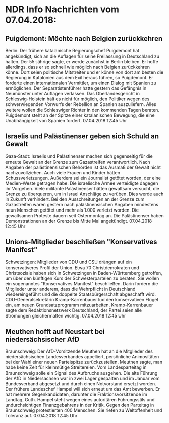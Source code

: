 # NDR Info Nachrichten vom 07.04.2018:


## Puigdemont: Möchte nach Belgien zurückkehren
Berlin: Der frühere katalanische Regierungschef Puigdemont hat angekündigt, sich an die Auflagen für seine Freilassung in Deutschland zu halten. Der 55-jährige sagte, er werde zunächst in Berlin bleiben. Er hoffe allerdings, dass er so schnell wie möglich nach Belgien zurückkehren könne. Dort seien politische Mitstreiter und er könne von dort am besten die Regierung in Katalonien aus dem Exil heraus führen, so Puigdemont. Er forderte einen internationalen Vermittler, um einen Dialog mit Spanien zu ermöglichen. Der Separatistenführer hatte gestern das Gefängnis in Neumünster unter Auflagen verlassen. Das Oberlandesgericht in Schleswig-Holstein hält es nicht für möglich, den Politiker wegen des schwerwiegenden Vorwurfs der Rebellion an Spanien auszuliefern. Alles weitere wollen die Schleswiger Richter in den kommenden Tagen beraten. Puigdemont steht an der Spitze einer katalanischen Bewegung, die eine Unabhängigkeit von Spanien fordert. 07.04.2018 12:45 Uhr 

## Israelis und Palästinenser geben sich Schuld an Gewalt
Gaza-Stadt:	Israelis und Palästinenser machen sich gegenseitig für die erneute Gewalt an der Grenze zum Gazastreifen verantwortlich. Nach Angaben der palästinensischen Behörden ist das Ausmaß der Gewalt nicht nachzuvollziehen. Auch viele Frauen und Kinder hätten Schussverletzungen. Außerdem sei ein Journalist getötet worden, der eine Medien-Weste getragen habe. Die israelische Armee verteidigte dagegen ihr Vorgehen. Viele militante Palästinenser hätten gewaltsam versucht, die Grenze zu überqueren, um in Israel Anschläge zu verüben. Dies werde auch in Zukunft verhindert. Bei den Ausschreitungen an der Grenze zum Gazastreifen waren gestern nach palästinensischen Angaben mindestens neun Menschen getötet und mehr als 1.000 verletzt worden. Die gewaltsamen Proteste dauern seit Ostermontag an. Die Palästinenser haben Demonstrationen an der Grenze bis Mitte Mai angekündigt. 07.04.2018 12:45 Uhr 

## Unions-Mitglieder beschließen "Konservatives Manifest"
Schwetzingen:	Mitglieder von CDU und CSU drängen auf ein konservativeres Profil der Union. Etwa 70 Christdemokraten und Christsoziale haben sich in Schwetzingen in Baden-Württemberg getroffen, um über den künftigen Kurs der Schwesterparteien zu beraten. Sie wollen ein sogenanntes "Konservatives Manifest" beschließen. Darin fordern die Mitglieder unter anderem, dass die Wehrpflicht in Deutschland wiedereingeführt und die doppelte Staatsbürgerschaft abgeschafft wird. CDU-Generalsekretärin Kramp-Karrenbauer lud den konservativen Flügel ein, am neuen Grundsatzprogramm mitzuarbeiten. Kramp-Karrenbauer sagte dem Redaktionsnetzwerk Deutschland, der Partei seien alle Strömungen gleichermaßen wichtig. 07.04.2018 12:45 Uhr 

## Meuthen hofft auf Neustart bei niedersächsischer AfD
Braunschweig: Der AfD-Vorsitzende Meuthen hat an die Mitglieder des niedersächsischen Landesverbandes appelliert, persönliche Animositäten bei der Wahl einer neuen Parteispitze zurückzustellen. Meuthen sagte, man habe keine Zeit für kleinmütige Streitereien. Vom Landesparteitag in Braunschweig solle ein Signal des Aufbruchs ausgehen. Die alte Führung der AfD in Niedersachsen war in zwei Lager gespalten und im Januar vom Bundesverband abgesetzt und durch einen Notvorstand ersetzt worden. Der frühere Landeschef Hampel will sich erneut um das Amt bewerben. Er hat mehrere Gegenkandidaten, darunter die Fraktionsvorsitzende im Landtag, Guth. Hampel steht wegen eines autoritären Führungsstils und undurchsichtigen Finanzgebahrens in der Kritik. Gegen den Parteitag in Braunschweig protestierten 400 Menschen. Sie riefen zu Weltoffenheit und Toleranz auf. 07.04.2018 12:45 Uhr 
